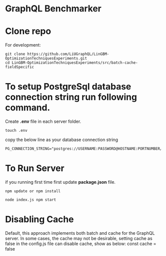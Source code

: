# GraphQL Benchmarker


# Clone repo

For development:
```
git clone https://github.com/LiUGraphQL/LinGBM-OptimizationTechniquesExperiments.git
cd LinGBM-OptimizationTechniquesExperiments/src/batch-cache-fieldSpecific

```


# To setup PostgreSql database connection string run following command.

Create __.env__ file in each server folder.
```
touch .env
```

copy the below line as your database connection string
```
PG_CONNECTION_STRING="postgres://USERNAME:PASSWORD@HOSTNAME:PORTNUMBER/DATABASENAME"
```

# To Run Server 

if you running first time first update __package.json__ file.

```
npm update or npm install
```

```
node index.js npm start

```

# Disabling Cache

Default, this approach implements both batch and cache for the GraphQL server. In some cases, the cache may not be desirable, setting cache as false in the config.js file can disable cache, show as below:
const cache = false
